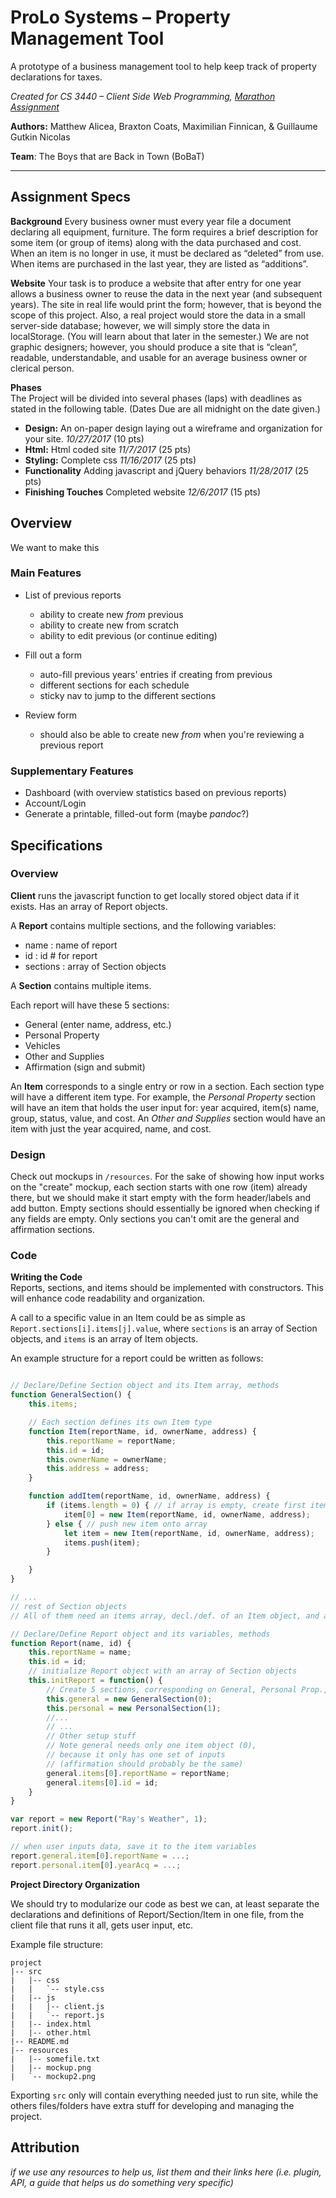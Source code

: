 # ProLo Systems – Property Management Tool
A prototype of a business management tool to help keep track of property declarations for taxes.  

*Created for CS 3440 – Client Side Web Programming, [Marathon Assignment](https://asulearn.appstate.edu/pluginfile.php/2771503/mod_resource/content/1/MarathonProjectDescription.pdf)*

**Authors:** Matthew Alicea, Braxton Coats, Maximilian Finnican,
& Guillaume Gutkin Nicolas

**Team**: The Boys that are Back in Town (BoBaT)

---

## Assignment Specs

**Background**
Every business owner must every year file a document declaring all equipment, furniture. The form
requires a brief description for some item (or group of items) along with the data purchased and cost.
When an item is no longer in use, it must be declared as “deleted” from use. When items are purchased
in the last year, they are listed as “additions”.

**Website**
Your task is to produce a website that after entry for one year allows a business owner to reuse the data
in the next year (and subsequent years). The site in real life would print the form; however, that is
beyond the scope of this project.
Also, a real project would store the data in a small server-side database; however, we will simply store
the data in localStorage. (You will learn about that later in the semester.)
We are not graphic designers; however, you should produce a site that is “clean”, readable,
understandable, and usable for an average business owner or clerical person.

**Phases**  
The Project will be divided into several phases (laps) with deadlines as stated in the following table.
(Dates Due are all midnight on the date given.)

- **Design:** An on-paper design laying out a wireframe
and organization for your site.
_10/27/2017_ (10 pts)
- **Html:** Html coded site _11/7/2017_ (25 pts)
- **Styling:** Complete css _11/16/2017_ (25 pts)
- **Functionality** Adding javascript and jQuery behaviors _11/28/2017_ (25 pts)
- **Finishing Touches** Completed website _12/6/2017_ (15 pts)

## Overview

We want to make this

### Main Features
- List of previous reports
  - ability to create new _from_ previous
  - ability to create new from scratch
  - ability to edit previous (or continue editing)  


- Fill out a form
  - auto-fill previous years' entries if creating from previous
  - different sections for each schedule
  - sticky nav to jump to the different sections


- Review form
  - should also be able to create new _from_ when you're reviewing a previous report


### Supplementary Features
- Dashboard (with overview statistics based on previous reports)
- Account/Login
- Generate a printable, filled-out form (maybe _pandoc_?)


## Specifications

### Overview

**Client** runs the javascript function to get locally stored object data if it exists. Has an array of Report objects.

A **Report** contains multiple sections, and the following variables:
- name : name of report  
- id : id # for report
- sections : array of Section objects

A **Section** contains multiple items.

Each report will have these 5 sections:
- General (enter name, address, etc.)
- Personal Property
- Vehicles
- Other and Supplies
- Affirmation (sign and submit)

An **Item** corresponds to a single entry or row in a section. Each section type will have a different item type. For example, the _Personal Property_ section will have an item that holds the user input for: year acquired, item(s) name, group, status, value, and cost. An _Other and Supplies_ section would have an item with just the year acquired, name, and cost.

### Design

Check out mockups in `/resources`. For the sake of showing how input works on the "create" mockup, each section starts with one row (item) already there, but we should make it start empty with the form header/labels and add button. Empty sections should essentially be ignored when checking if any fields are empty. Only sections you can't omit are the general and affirmation sections.

### Code

**Writing the Code**   
Reports, sections, and items should be implemented with constructors. This will enhance code readability and organization.

A call to a specific value in an Item could be as simple as `Report.sections[i].items[j].value`, where `sections` is an array of Section objects, and `items` is an array of Item objects.

An example structure for a report could be written as follows:

```javascript

// Declare/Define Section object and its Item array, methods
function GeneralSection() {
    this.items;

    // Each section defines its own Item type
    function Item(reportName, id, ownerName, address) {
        this.reportName = reportName;
        this.id = id;
        this.ownerName = ownerName;
        this.address = address;
    }

    function addItem(reportName, id, ownerName, address) {
        if (items.length = 0) { // if array is empty, create first item
            item[0] = new Item(reportName, id, ownerName, address);
        } else { // push new item onto array
            let item = new Item(reportName, id, ownerName, address);
            items.push(item);
        }

    }
}

// ...
// rest of Section objects
// All of them need an items array, decl./def. of an Item object, and addItem(...)

// Declare/Define Report object and its variables, methods
function Report(name, id) {
    this.reportName = name;
    this.id = id;
    // initialize Report object with an array of Section objects
    this.initReport = function() {
        // Create 5 sections, corresponding on General, Personal Prop., etc.
        this.general = new GeneralSection(0);
        this.personal = new PersonalSection(1);
        //...
        // ...
        // Other setup stuff
        // Note general needs only one item object (0),
        // because it only has one set of inputs
        // (affirmation should probably be the same)
        general.items[0].reportName = reportName;
        general.items[0].id = id;
    }
}

var report = new Report("Ray's Weather", 1);
report.init();

// when user inputs data, save it to the item variables
report.general.item[0].reportName = ...;
report.personal.item[0].yearAcq = ...;

```

**Project Directory Organization**  

We should try to modularize our code as best we can, at least separate the declarations and definitions of Report/Section/Item in one file, from the client file that runs it all, gets user input, etc.

Example file structure:
```
project
|-- src
|   |-- css
|   |   `-- style.css
|   |-- js
|   |   |-- client.js
|   |   `-- report.js
|   |-- index.html
|   |-- other.html
|-- README.md
|-- resources
|   |-- somefile.txt
|   |-- mockup.png
|   `-- mockup2.png
```

Exporting `src` only will contain everything needed just to run site, while the others files/folders have extra stuff for developing and managing the project.


## Attribution
_if we use any resources to help us, list them and their links here (i.e. plugin, API, a guide that helps us do something very specific)_
